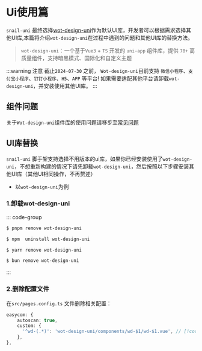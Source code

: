# Ui使用篇
`snail-uni` 最终选择[wot-design-uni](https://wot-design-uni.pages.dev)作为默认UI库，开发者可以根据需求选择其他UI库,本篇将介绍`wot-design-uni`在过程中遇到的问题和其他UI库的替换方法。
> `wot-design-uni`：一个基于`Vue3` + `TS` 开发的 `uni-app` 组件库，提供 `70+` 高质量组件，支持暗黑模式、国际化和自定义主题

:::warning 注意
截止`2024-07-30` 之前， `Wot-design-uni`目前支持 `微信小程序`、`支付宝小程序`、`钉钉小程序`、`H5`、`APP` 等平台! 如果需要适配其他平台请卸载`wot-design-uni`，并安装使用其他UI库。
:::

## 组件问题
关于`Wot-design-uni`组件库的使用问题请移步至[常见问题](https://wot-design-uni.netlify.app/guide/common-problems.html)

## UI库替换
`snail-uni` 脚手架支持选择不用版本的ui库，如果你已经安装使用了`wot-design-uni`，不想重新构建的情况下请先卸载`wot-design-uni`，然后按照以下步骤安装其他UI库（其他UI相同操作，不再赘述）
- 以`wot-design-uni`为例
### 1.卸载wot-design-uni
::: code-group

```sh [pnpm]
$ pnpm remove wot-design-uni
```

```sh [npm]
$ npm  uninstall wot-design-uni
```

```sh [yarn]
$ yarn remove wot-design-uni
```

```sh [bun]
$ bun remove wot-design-uni
```
:::
### 2.删除配置文件
在`src/pages.config.ts` 文件删除相关配置：
```ts
easycom: {
    autoscan: true,
    custom: {
      '^wd-(.*)': 'wot-design-uni/components/wd-$1/wd-$1.vue', // [!code --]
    },
},
```


